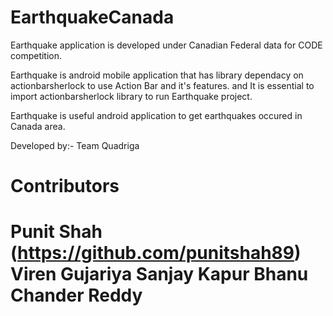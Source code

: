 EarthquakeCanada
================
Earthquake application is developed under Canadian Federal data for CODE competition.

Earthquake is android mobile application that has library dependacy on actionbarsherlock to use Action Bar and it's features. and It is essential to import actionbarsherlock library to run Earthquake project.

Earthquake is useful android application to get earthquakes occured in Canada area.

Developed by:-
Team Quadriga

Contributors
================
Punit Shah (https://github.com/punitshah89)
Viren Gujariya
Sanjay Kapur
Bhanu Chander Reddy 
================